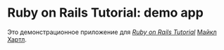 # Ruby on Rails Tutorial: demo app

Это демонстрационное приложение для
[*Ruby on Rails Tutorial*](http://railstutorial.org/)
 [Майкл Хартл](http://michaelhartl.com/).